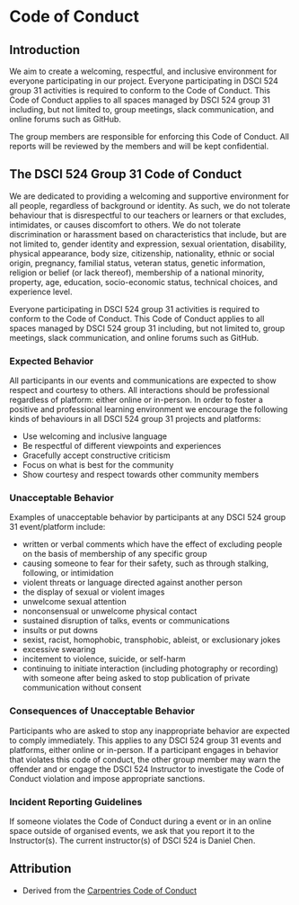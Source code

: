# Code of Conduct

## Introduction
We aim to create a welcoming, respectful, and inclusive environment for everyone participating in our project. Everyone participating in DSCI 524 group 31 activities is required to conform to the Code of Conduct. This Code of Conduct applies to all spaces managed by DSCI 524 group 31 including, but not limited to, group meetings, slack communication, and online forums such as GitHub.

The group members are responsible for enforcing this Code of Conduct. All reports will be reviewed by the members and will be kept confidential.

## The DSCI 524 Group 31 Code of Conduct
We are dedicated to providing a welcoming and supportive environment for all people, regardless of background or identity. As such, we do not tolerate behaviour that is disrespectful to our teachers or learners or that excludes, intimidates, or causes discomfort to others. We do not tolerate discrimination or harassment based on characteristics that include, but are not limited to, gender identity and expression, sexual orientation, disability, physical appearance, body size, citizenship, nationality, ethnic or social origin, pregnancy, familial status, veteran status, genetic information, religion or belief (or lack thereof), membership of a national minority, property, age, education, socio-economic status, technical choices, and experience level.

Everyone participating in DSCI 524 group 31 activities is required to conform to the Code of Conduct. This Code of Conduct applies to all spaces managed by DSCI 524 group 31 including, but not limited to, group meetings, slack communication, and online forums such as GitHub. 

### Expected Behavior

All participants in our events and communications are expected to show respect and courtesy to others. All interactions should be professional regardless of platform: either online or in-person. In order to foster a positive and professional learning environment we encourage the following kinds of behaviours in all DSCI 524 group 31 projects and platforms:

- Use welcoming and inclusive language
- Be respectful of different viewpoints and experiences
- Gracefully accept constructive criticism
- Focus on what is best for the community
- Show courtesy and respect towards other community members

### Unacceptable Behavior

Examples of unacceptable behavior by participants at any DSCI 524 group 31 event/platform include:

- written or verbal comments which have the effect of excluding people on the basis of membership of any specific group
- causing someone to fear for their safety, such as through stalking, following, or intimidation
- violent threats or language directed against another person
- the display of sexual or violent images
- unwelcome sexual attention
- nonconsensual or unwelcome physical contact
- sustained disruption of talks, events or communications
- insults or put downs
- sexist, racist, homophobic, transphobic, ableist, or exclusionary jokes
- excessive swearing
- incitement to violence, suicide, or self-harm
- continuing to initiate interaction (including photography or recording) with someone after being asked to stop publication of private communication without consent

### Consequences of Unacceptable Behavior

Participants who are asked to stop any inappropriate behavior are expected to comply immediately. This applies to any DSCI 524 group 31 events and platforms, either online or in-person. If a participant engages in behavior that violates this code of conduct, the other group member may warn the offender and or engage the DSCI 524 Instructor to investigate the Code of Conduct violation and impose appropriate sanctions.

### Incident Reporting Guidelines
If someone violates the Code of Conduct during a event or in an online space outside of organised events, we ask that you report it to the Instructor(s). The current instructor(s) of DSCI 524 is Daniel Chen. 

## Attribution 
- Derived from the [Carpentries Code of Conduct](https://docs.carpentries.org/topic_folders/policies/code-of-conduct.html)